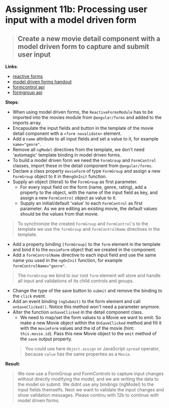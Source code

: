 Assignment 11b: Processing user input with a model driven form
==============================================

> ## Create a new movie detail component with a model driven form to capture and submit user input 

**Links**:
- [reactive forms](https://angular.io/guide/reactive-forms)
- [model driven forms handout](https://angular-training-guide.rangle.io/forms/reactive-forms)
- [formcontrol api](https://angular.io/docs/ts/latest/api/forms/index/FormControl-class.html)
- [formgroup api](https://angular.io/docs/ts/latest/api/forms/index/FormGroup-class.html)

**Steps**:
- When using model driven forms, the `ReactiveFormsModule` has to be imported into the movies module from `@angular/forms` and added to the imports array.
- Encapsulate the input fields and button in the template of the movie detail component with a `<form novalidate>` element.
- Add a `name` attribute to all input fields and set a value to it, for example `name="genre"`.
- Remove all `ngModel` directives from the template, we don't need 'automagic' template binding in model driven forms.
- To build a model driven form we need the `FormGroup` and `FormControl` classes, import these in the detail component from `@angular/forms`.
- Declare a class property `movieForm` of type `FormGroup` and assign a new `FormGroup` object to it in the`ngOnInit` function.
- Supply an object (literal) to the `FormGroup` as first parameter.
  - For every input field on the form (name, genre, rating), add a property to the object, with the name of the input field as key, and assign a new `FormControl` object as value to it.
  - Supply an initial/default 'value' to each `FormControl` as first parameter. As we are editing an existing movie, the default values should be the values from that movie.
> To synchronize the created `FormGroup` and `FormControl`'s to the template we use the `formGroup` and `formControlName` directives in the template.
- Add a property binding `[formGroup]` to the `form` element in the template and bind it to the `movieForm` object that we created in the component.
- Add a `formControlName` directive to each input field and use the same name you used in the `ngOnInit` function, for example `formControlName="genre"`.
> The `FormGroup` we bind to our root `form` element will store and handle all input and validations of its child controls and groups.
- Change the type of the save button to `submit` and remove the binding to the `click` event.
- Add an event binding `(ngSubmit)` to the form element and call `onSaveClicked()`. Notice this method won't need a parameter anymore.
- Alter the function `onSaveClicked` in the detail component class.
  - We need to map/set the form values to a Movie we want to emit. So make a new Movie object within the `OnSaveClicked` method and fill it with the `movieForm` values and the id of the movie (hint: `this.movie.id`). Pass this new Movie object to the `emit` method of the `save` output property.
  > You could use here `Object.assign` or JavaScript `spread` operator, because `value` has the same properties as a `Movie`.

**Result**:
> We now use a FormGroup and FormControls to capture input changes without directly modifying the model, and we are writing the data to the model on submit. We didnt use any bindings (ngModel) to the input fields themselfs.
> Next we want to validate the input changes and show validation messages. Please continu with 12b to continue with model driven forms.